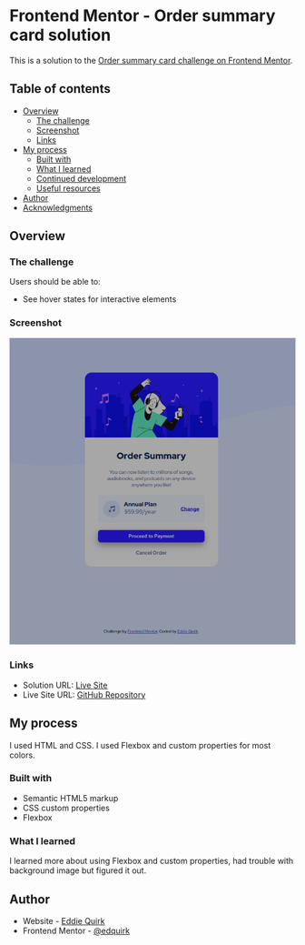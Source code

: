 # Frontend Mentor - Order summary card solution

This is a solution to the [Order summary card challenge on Frontend Mentor](https://www.frontendmentor.io/challenges/order-summary-component-QlPmajDUj).

## Table of contents

- [Overview](#overview)
  - [The challenge](#the-challenge)
  - [Screenshot](#screenshot)
  - [Links](#links)
- [My process](#my-process)
  - [Built with](#built-with)
  - [What I learned](#what-i-learned)
  - [Continued development](#continued-development)
  - [Useful resources](#useful-resources)
- [Author](#author)
- [Acknowledgments](#acknowledgments)

## Overview

### The challenge

Users should be able to:

- See hover states for interactive elements

### Screenshot

![Screenshot](./screenshotos.png)

### Links

- Solution URL: [Live Site](https://edquirk.github.io/order-summary-component-main/)
- Live Site URL: [GitHub Repository](https://github.com/edquirk/order-summary-component-main)

## My process

I used HTML and CSS.  I used Flexbox and custom properties for most colors.

### Built with

- Semantic HTML5 markup
- CSS custom properties
- Flexbox

### What I learned

I learned more about using Flexbox and custom properties, had trouble with background image but figured it out.

## Author

- Website - [Eddie Quirk](tbd)
- Frontend Mentor - [@edquirk](https://www.frontendmentor.io/profile/edquirk)
